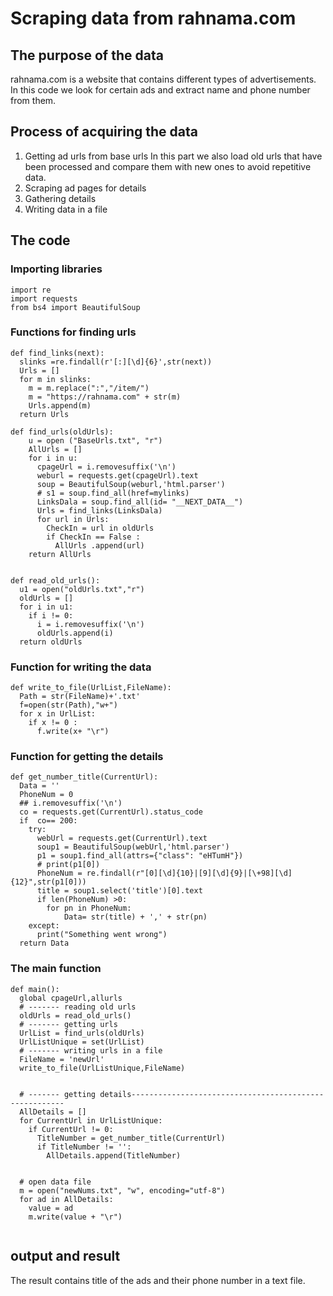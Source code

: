 # Scraping data from rahnama.com
## The purpose of the data
rahnama.com is a website that contains different types of advertisements. In this code we look for certain ads and extract name and phone number from them. 
## Process of acquiring the data
1. Getting ad urls from base urls
In this part we also load old urls that have been processed and compare them with new ones to avoid repetitive data.
2. Scraping ad pages for details
3. Gathering details
4. Writing data in a file

## The code
### Importing libraries
```
import re
import requests
from bs4 import BeautifulSoup
```

### Functions for finding urls
```
def find_links(next):
  slinks =re.findall(r'[:][\d]{6}',str(next))
  Urls = []
  for m in slinks:
    m = m.replace(":","/item/")
    m = "https://rahnama.com" + str(m)
    Urls.append(m)
  return Urls

def find_urls(oldUrls):
    u = open ("BaseUrls.txt", "r")
    AllUrls = []
    for i in u:
      cpageUrl = i.removesuffix('\n')
      weburl = requests.get(cpageUrl).text
      soup = BeautifulSoup(weburl,'html.parser')
      # s1 = soup.find_all(href=mylinks)
      LinksDala = soup.find_all(id= "__NEXT_DATA__")
      Urls = find_links(LinksDala)
      for url in Urls:
        CheckIn = url in oldUrls
        if CheckIn == False :
          AllUrls .append(url)
    return AllUrls


def read_old_urls():
  u1 = open("oldUrls.txt","r")
  oldUrls = []
  for i in u1:
    if i != 0:
      i = i.removesuffix('\n')
      oldUrls.append(i)
  return oldUrls

```

### Function for writing the data
```
def write_to_file(UrlList,FileName):
  Path = str(FileName)+'.txt'
  f=open(str(Path),"w+")
  for x in UrlList:
    if x != 0 :
      f.write(x+ "\r")

```

### Function for getting the details
```
def get_number_title(CurrentUrl):
  Data = ''
  PhoneNum = 0
  ## i.removesuffix('\n')
  co = requests.get(CurrentUrl).status_code
  if  co== 200:
    try:
      webUrl = requests.get(CurrentUrl).text
      soup1 = BeautifulSoup(webUrl,'html.parser')
      p1 = soup1.find_all(attrs={"class": "eHTumH"})
      # print(p1[0])
      PhoneNum = re.findall(r"[0][\d]{10}|[9][\d]{9}|[\+98][\d]{12}",str(p1[0]))
      title = soup1.select('title')[0].text
      if len(PhoneNum) >0:
        for pn in PhoneNum:
            Data= str(title) + ',' + str(pn)
    except:
      print("Something went wrong")
  return Data

```

### The main function
```
def main():
  global cpageUrl,allurls
  # ------- reading old urls
  oldUrls = read_old_urls()
  # ------- getting urls
  UrlList = find_urls(oldUrls)
  UrlListUnique = set(UrlList)
  # ------- writing urls in a file
  FileName = 'newUrl'
  write_to_file(UrlListUnique,FileName)


  # ------- getting details-------------------------------------------------------
  AllDetails = []
  for CurrentUrl in UrlListUnique:
    if CurrentUrl != 0:
      TitleNumber = get_number_title(CurrentUrl)
      if TitleNumber != '':
        AllDetails.append(TitleNumber)

    
  # open data file
  m = open("newNums.txt", "w", encoding="utf-8")
  for ad in AllDetails:
    value = ad
    m.write(value + "\r")


  ```
## output and result
The result contains title of the ads and their phone number in a text file.
